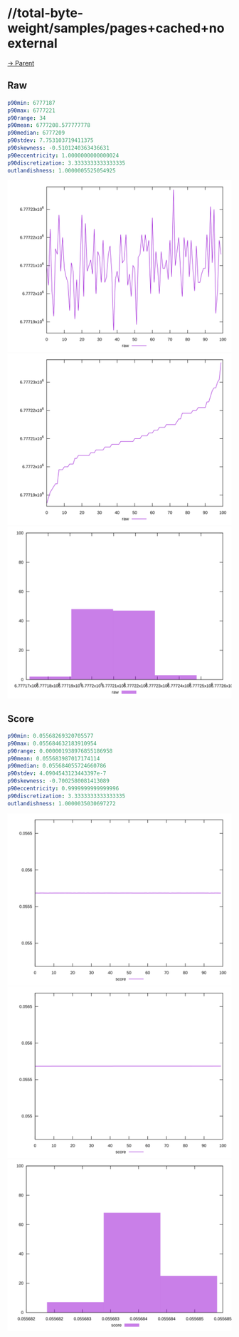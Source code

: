 
# //total-byte-weight/samples/pages+cached+noexternal

[→ Parent](../..)


## Raw


```yaml
p90min: 6777187
p90max: 6777221
p90range: 34
p90mean: 6777208.577777778
p90median: 6777209
p90stdev: 7.753103719411375
p90skewness: -0.5101240363436631
p90eccentricity: 1.0000000000000024
p90discretization: 3.3333333333333335
outlandishness: 1.0000005525054925

```

![PLOT: raw-values](./raw/values.svg)![PLOT: raw-sorted](./raw/sorted.svg)![PLOT: raw-histogram](./raw/histogram.svg)
## Score


```yaml
p90min: 0.05568269320705577
p90max: 0.055684632183910954
p90range: 0.000001938976855186958
p90mean: 0.055683987017174114
p90median: 0.055684055724660786
p90stdev: 4.0904543123443397e-7
p90skewness: -0.7002580081413089
p90eccentricity: 0.9999999999999996
p90discretization: 3.3333333333333335
outlandishness: 1.0000035030697272

```

![PLOT: score-values](./score/values.svg)![PLOT: score-sorted](./score/sorted.svg)![PLOT: score-histogram](./score/histogram.svg)